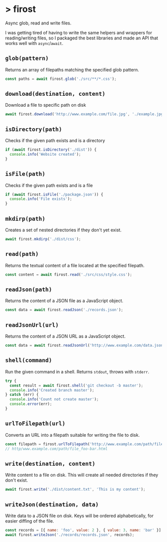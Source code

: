 # > firost

Async glob, read and write files.

I was getting tired of having to write the same helpers and wrappers for
reading/writing files, so I packaged the best libraries and made an API that
works well with `async`/`await`.

## `glob(pattern)`

Returns an array of filepaths matching the specified glob pattern.

```js
const paths = await firost.glob('./src/**/*.css');
```

## `download(destination, content)`

Download a file to specific path on disk

```js
await firost.download('http://www.example.com/file.jpg', './example.jpg');
```

## `isDirectory(path)`

Checks if the given path exists and is a directory

```js
if (await firost.isDirectory('./dist')) {
  console.info('Website created');
}
```

## `isFile(path)`

Checks if the given path exists and is a file

```js
if (await firost.isFile('./package.json')) {
  console.info('File exists');
}
```

## `mkdirp(path)`

Creates a set of nested directories if they don't yet exist.

```js
await firost.mkdirp('./dist/css');
```


## `read(path)`

Returns the textual content of a file located at the specified filepath.

```js
const content = await firost.read('./src/css/style.css');
```

## `readJson(path)`

Returns the content of a JSON file as a JavaScript object.

```js
const data = await firost.readJson('./records.json');
```

## `readJsonUrl(url)`

Returns the content of a JSON URL as a JavaScript object.

```js
const data = await firost.readJsonUrl('http://www.example.com/data.json');
```

## `shell(command)`

Run the given command in a shell. Returns `stdout`, throws with `stderr`.

```js
try {
  const result = await firost.shell('git checkout -b master');
  console.info('Created branch master');
} catch (err) {
  console.info('Count not create master');
  console.error(err);
}
```

## `urlToFilepath(url)`

Converts an URL into a filepath suitable for writing the file to disk.

```js
const filepath = firost.urlToFilepath('http://www.example.com/path/file.html?foo=bar`);
// http/www.example.com/path/file_foo-bar.html
```

## `write(destination, content)`

Write content to a file on disk. This will create all needed directories if they
don't exist.

```js
await firost.write('./dist/content.txt', 'This is my content');
```

## `writeJson(destination, data)`

Write data to a JSON file on disk. Keys will be ordered alphabetically, for
easier diffing of the file.

```js
const records = [{ name: 'foo', value: 2 }, { value: 3, name: 'bar' }];
await firost.writeJson('./records/records.json', records);
```
